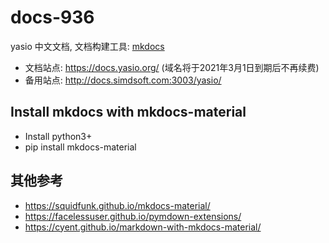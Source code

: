 # docs-936

yasio 中文文档, 文档构建工具: [mkdocs](https://www.mkdocs.org/)

* 文档站点: https://docs.yasio.org/ (域名将于2021年3月1日到期后不再续费)
* 备用站点: http://docs.simdsoft.com:3003/yasio/

## Install mkdocs with mkdocs-material
- Install python3+
- pip install mkdocs-material

## 其他参考
- https://squidfunk.github.io/mkdocs-material/
- https://facelessuser.github.io/pymdown-extensions/
- https://cyent.github.io/markdown-with-mkdocs-material/

